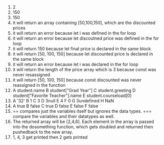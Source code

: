 1. 2
2. 150
3. 150
4. it will return an array containing [50,100,150], which are the discounted prices
5. it will return an error because let i was defined in the for loop
6. it will return an error because let discoutned price was defined in the for loop
7. it will return 150 because let final price is declared in the same block
8. it will return [50, 100, 150] because let discounted price is declared in the same block
9. it will return an error because let i was declared in the for loop
10. it will return the length of the price array which is 3  because const was never resassigned
11. it will return [50, 100, 150] because const discounted was never reassigned in the function
12. A student.name
    B student["Grad Year"]
    C student.greeting
    D student["Favorite Teacher"].name
    E student.courseload[0]
13. A '32'
    B 1
    C 3
    D 3null
    E 4
    F 0
    G 3undefined
    H NaN
14. A true
    B false
    C true
    D false
    E false
    F false
15. == compares just the variables itself but ignores the data types. === compare the variables and their datatypes as well. 
17. The returned array will be [2,4,6]. Each element in the array is passed into the dosomething function, which gets doubled and returned then pushedback to the new array.
19. 1, 4, 3 get printed then 2 gets printed 
